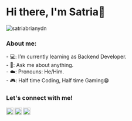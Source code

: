 # <summary><strong>Hi there, I'm Satria👋</strong></summary>
<img src="https://komarev.com/ghpvc/?username=satriabrianydn&label=Profile%20views&color=0e75b6&style=flat" alt="satriabrianydn" />
</p>

### <summary><strong>About me:</strong></summary>
<p>
    - 💻: I’m currently learning as Backend Developer. </br>
    - 💬: Ask me about anything.</br>
    - ☁️: Pronouns: He/Him. </br>
    - 🎮: Half time Coding, Half time Gaming😁 </br>
<p>
 
### <summary><strong>Let's connect with me!</strong></summary>
<a href="https://facebook.com/satriabrianydnt">
  <img align="left" alt="My Facebook" width="20px" src="https://simpleicons.vercel.app/facebook/495f7e" />
</a>
<a href="https://www.instagram.com/anotherside.brian/">
  <img align="left" alt="My Instagram" width="20px" src="https://simpleicons.now.sh/instagram/495f7e" />
</a>
<a href="https://twitter.com/satriabrianydnt">
  <img align="left" alt="My Twitter" width="20px" src="https://simpleicons.vercel.app/x/495f7e" />
</a>
